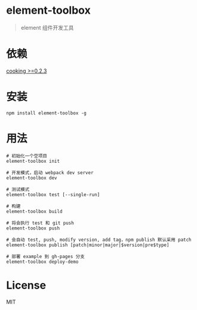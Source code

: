 # element-toolbox
> element 组件开发工具

# 依赖
[cooking >=0.2.3](https://github.com/ElemeFE/cooking)

# 安装
```shell
npm install element-toolbox -g
```

# 用法
```shell
# 初始化一个空项目
element-toolbox init

# 开发模式，启动 webpack dev server
element-toolbox dev

# 测试模式
element-toolbox test [--single-run]

# 构建
element-toolbox build

# 将会执行 test 和 git push
element-toolbox push

# 会自动 test, push, modify version, add tag，npm publish 默认采用 patch
element-toolbox publish [patch|minor|major|$version|pre$type]

# 部署 example 到 gh-pages 分支
element-toolbox deploy-demo
```

# License
MIT
